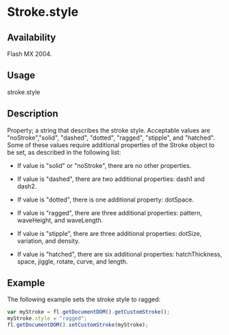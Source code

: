 # Stroke.style

## Availability

Flash MX 2004.

## Usage

stroke.style

## Description

Property; a string that describes the stroke style. Acceptable values are "noStroke","solid", "dashed", "dotted", "ragged", "stipple", and "hatched". Some of these values require additional properties of the Stroke object to be set, as described in the following list:

- If value is "solid" or "noStroke", there are no other properties.

- If value is "dashed", there are two additional properties: dash1 and dash2.

- If value is "dotted", there is one additional property: dotSpace.

- If value is "ragged", there are three additional properties: pattern, waveHeight, and waveLength.

- If value is "stipple", there are three additional properties: dotSize, variation, and density.

- If value is "hatched", there are six additional properties: hatchThickness, space, jiggle, rotate, curve, and length.

## Example

The following example sets the stroke style to ragged:

```javascript
var myStroke = fl.getDocumentDOM().getCustomStroke();
myStroke.style = "ragged";
fl.getDocumentDOM().setCustomStroke(myStroke);
```
